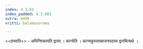 ```yaml
---
index: 4.3.83
index_padded: 4.3.083
sutra: प्रभवति
vritti: balamanorama

---
```

<<प्रभवति>> - अभिनिष्क्रामति द्वारम् । कान्येति । कान्यकुब्जाख्यजनपदस्य द्वारमित्यर्थः । 